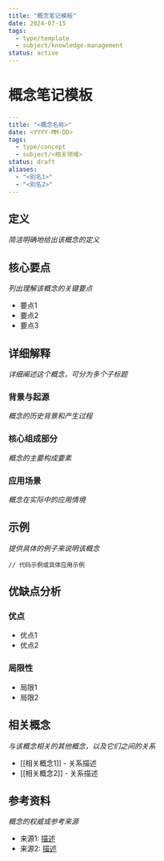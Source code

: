 ```yaml
---
title: "概念笔记模板"
date: 2024-07-15
tags: 
  - type/template
  - subject/knowledge-management
status: active
---
```


# 概念笔记模板

```yaml
---
title: "<概念名称>"
date: <YYYY-MM-DD>
tags: 
  - type/concept
  - subject/<相关领域>
status: draft
aliases:
  - "<别名1>"
  - "<别名2>"
---
```

## 定义

*简洁明确地给出该概念的定义*

## 核心要点

*列出理解该概念的关键要点*

- 要点1
- 要点2
- 要点3

## 详细解释

*详细阐述这个概念，可分为多个子标题*

### 背景与起源

*概念的历史背景和产生过程*

### 核心组成部分

*概念的主要构成要素*

### 应用场景

*概念在实际中的应用情境*

## 示例

*提供具体的例子来说明该概念*

```
// 代码示例或具体应用示例
```

## 优缺点分析

### 优点
- 优点1
- 优点2

### 局限性
- 局限1
- 局限2

## 相关概念

*与该概念相关的其他概念，以及它们之间的关系*

- [[相关概念1]] - 关系描述
- [[相关概念2]] - 关系描述

## 参考资料

*概念的权威或参考来源*

- 来源1: [描述](URL)
- 来源2: [描述](URL) 